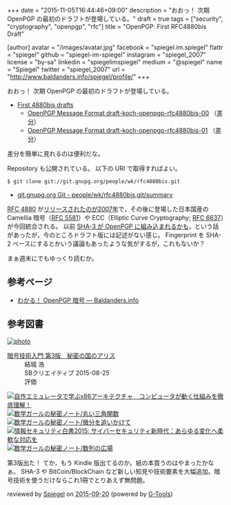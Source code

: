 +++
date = "2015-11-05T16:44:46+09:00"
description = "おおっ！ 次期 OpenPGP の最初のドラフトが登場している。"
draft = true
tags = ["security", "cryptography", "openpgp", "rfc"]
title = "OpenPGP: First RFC4880bis Draft"

[author]
  avatar = "/images/avatar.jpg"
  facebook = "spiegel.im.spiegel"
  flattr = "spiegel"
  github = "spiegel-im-spiegel"
  instagram = "spiegel_2007"
  license = "by-sa"
  linkedin = "spiegelimspiegel"
  medium = "@spiegel"
  name = "Spiegel"
  twitter = "spiegel_2007"
  url = "http://www.baldanders.info/spiegel/profile/"
+++

おおっ！ 次期 OpenPGP の最初のドラフトが登場している。

- [First 4880bis drafts](https://mailarchive.ietf.org/arch/msg/openpgp/uUKa8eQzWOh3quNElu0BDNrKi2o)
    - [OpenPGP Message Format draft-koch-openpgp-rfc4880bis-00](https://tools.ietf.org/id/draft-koch-openpgp-rfc4880bis-00.txt) （[差分](https://tools.ietf.org/rfcdiff?url2=draft-koch-openpgp-rfc4880bis-00.txt)）
    - [OpenPGP Message Format draft-koch-openpgp-rfc4880bis-01](https://tools.ietf.org/id/draft-koch-openpgp-rfc4880bis-01.txt) （[差分](https://tools.ietf.org/rfcdiff?url2=draft-koch-openpgp-rfc4880bis-01.txt)）

差分を簡単に見れるのは便利だな。

Repository も公開されている。
以下の URI で取得すればよい。

```bash
$ git clone git://git.gnupg.org/people/wk/rfc4880bis.git
```

- [git.gnupg.org Git - people/wk/rfc4880bis.git/summary](http://git.gnupg.org/cgi-bin/gitweb.cgi?p=people/wk/rfc4880bis.git)

[RFC 4880](https://tools.ietf.org/html/rfc4880) が[リリースされたのが2007年](http://www.baldanders.info/spiegel/log2/000356.shtml)で，その後に登場した日本国産の Camellia 暗号（[RFC 5581](https://tools.ietf.org/html/rfc5581)）や ECC（Elliptic Curve Cryptography; [RFC 6637](https://tools.ietf.org/html/rfc6637)）が今回統合される。
以前 [SHA-3 が OpenPGP に組み込まれるかも](http://www.baldanders.info/spiegel/log2/000866.shtml)，という話があったが，今のところドラフト版には記述がない感じ。
Fingerprint を SHA-2 ベースにするとかいう議論もあったような気がするが，これもないか？

まぁ週末にでもゆっくり読むか。

## 参考ページ

- [わかる！ OpenPGP 暗号 — Baldanders.info](http://www.baldanders.info/spiegel/archive/pgpdump/openpgp.shtml)

## 参考図書

<div class="hreview" ><a class="item url" href="http://www.amazon.co.jp/exec/obidos/ASIN/B015643CPE/baldandersinf-22/"><img src="http://ecx.images-amazon.com/images/I/51t6yHHVwEL._SL160_.jpg" alt="photo" class="photo"  /></a><dl ><dt class="fn"><a class="item url" href="http://www.amazon.co.jp/exec/obidos/ASIN/B015643CPE/baldandersinf-22/">暗号技術入門 第3版　秘密の国のアリス</a></dt><dd>結城 浩 </dd><dd>SBクリエイティブ 2015-08-25</dd><dd>評価<abbr class="rating" title="5"><img src="http://g-images.amazon.com/images/G/01/detail/stars-5-0.gif" alt="" /></abbr> </dd></dl><p class="similar"><a href="http://www.amazon.co.jp/exec/obidos/ASIN/B0148FQNVC/baldandersinf-22/" target="_top"><img src="http://images.amazon.com/images/P/B0148FQNVC.09._SCTHUMBZZZ_.jpg"  alt="自作エミュレータで学ぶx86アーキテクチャ　コンピュータが動く仕組みを徹底理解！"  /></a> <a href="http://www.amazon.co.jp/exec/obidos/ASIN/B00W6NCLJM/baldandersinf-22/" target="_top"><img src="http://images.amazon.com/images/P/B00W6NCLJM.09._SCTHUMBZZZ_.jpg"  alt="数学ガールの秘密ノート/丸い三角関数"  /></a> <a href="http://www.amazon.co.jp/exec/obidos/ASIN/B00Y9EYOIW/baldandersinf-22/" target="_top"><img src="http://images.amazon.com/images/P/B00Y9EYOIW.09._SCTHUMBZZZ_.jpg"  alt="数学ガールの秘密ノート/微分を追いかけて"  /></a> <a href="http://www.amazon.co.jp/exec/obidos/ASIN/B012BYBTZC/baldandersinf-22/" target="_top"><img src="http://images.amazon.com/images/P/B012BYBTZC.09._SCTHUMBZZZ_.jpg"  alt="情報セキュリティ白書2015: サイバーセキュリティ新時代：あらゆる変化へ柔軟な対応を"  /></a> <a href="http://www.amazon.co.jp/exec/obidos/ASIN/B00W6NCLL0/baldandersinf-22/" target="_top"><img src="http://images.amazon.com/images/P/B00W6NCLL0.09._SCTHUMBZZZ_.jpg"  alt="数学ガールの秘密ノート/数列の広場"  /></a> </p>
<p class="description">第3版出た！ てか，もう Kindle 版出てるのか。紙の本買うのはやまったかなぁ。 SHA-3 や BitCoin/BlockChain など新しい知見や技術要素を大幅追加。暗号技術を使うだけならこれ1冊でとりあえず無問題。</p>
<p class="gtools" >reviewed by <a href='#maker' class='reviewer'>Spiegel</a> on <abbr class="dtreviewed" title="2015-09-20">2015-09-20</abbr> (powered by <a href="http://www.goodpic.com/mt/aws/index.html" >G-Tools</a>)</p>
</div>
